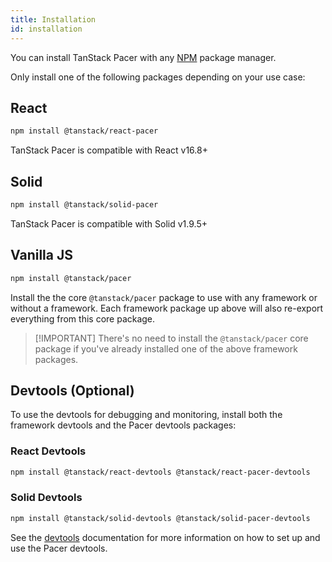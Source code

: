 ```yaml
---
title: Installation
id: installation
---
```


You can install TanStack Pacer with any [NPM](https://npmjs.com) package manager.

Only install one of the following packages depending on your use case:

## React

```sh
npm install @tanstack/react-pacer
```

TanStack Pacer is compatible with React v16.8+

## Solid

```sh
npm install @tanstack/solid-pacer
```

TanStack Pacer is compatible with Solid v1.9.5+

## Vanilla JS

```sh
npm install @tanstack/pacer
```

Install the the core `@tanstack/pacer` package to use with any framework or without a framework. Each framework package up above will also re-export everything from this core package.

> [!IMPORTANT] There's no need to install the `@tanstack/pacer` core package if you've already installed one of the above framework packages.

## Devtools (Optional)

To use the devtools for debugging and monitoring, install both the framework devtools and the Pacer devtools packages:

### React Devtools

```sh
npm install @tanstack/react-devtools @tanstack/react-pacer-devtools
```

### Solid Devtools

```sh
npm install @tanstack/solid-devtools @tanstack/solid-pacer-devtools
```

See the [devtools](https://pacer.tanstack.com/docs/devtools) documentation for more information on how to set up and use the Pacer devtools.